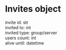 # Invites object
invite id: str  
invited to: int  
invited type: group/server  
users count: int  
alive until: datetime  